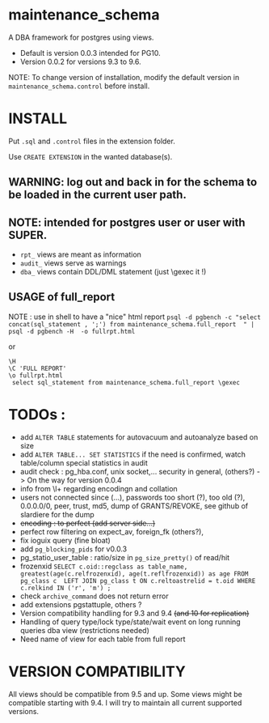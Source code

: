 # maintenance_schema

A DBA framework for postgres using views. 

* Default is version 0.0.3 intended for PG10. 
* Version 0.0.2 for versions 9.3 to 9.6.

NOTE: To change version of installation, modify the default version in `maintenance_schema.control` before install.

# INSTALL

Put `.sql` and `.control` files in the extension folder.

Use `CREATE EXTENSION` in the wanted database(s).

## **WARNING**: log out and back in for the schema to be loaded in the current user path.

## **NOTE**: intended for postgres user or user with SUPER.

* `rpt_` views are meant as information 
* `audit_` views serve as warnings 
* `dba_` views contain DDL/DML statement (just \gexec it !)

## USAGE of full_report 
NOTE : use in shell to have a "nice" html report
`psql -d pgbench -c "select concat(sql_statement , ';') from maintenance_schema.full_report  " | psql -d pgbench -H  -o fullrpt.html`

or

~~~
\H
\C 'FULL REPORT'
\o fullrpt.html
 select sql_statement from maintenance_schema.full_report \gexec
~~~



# **TODOs** :
- add `ALTER TABLE` statements for autovacuum and autoanalyze based on size
- add `ALTER TABLE... SET STATISTICS` if the need is confirmed, watch table/column special statistics in audit
- audit check : pg_hba.conf, unix socket,...  security in general, (others?) -> On the way for version 0.0.4
- info from \l+ regarding encodingn and collation
- users not connected since (...), passwords too short (?), too old (?), 0.0.0.0/0, peer, trust, md5, dump of GRANTS/REVOKE, see github of slardiere for the dump
- ~~encoding : to perfect (add server side...)~~
- perfect row filtering on expect_av, foreign_fk (others?),
- fix ioguix query (fine bloat)
- add `pg_blocking_pids` for v0.0.3
- pg_statio_user_table : ratio/size in `pg_size_pretty()` of read/hit
- frozenxid
`SELECT c.oid::regclass as table_name, 
               greatest(age(c.relfrozenxid), age(t.reflfrozenxid)) as age
FROM pg_class c 
LEFT JOIN pg_class t ON c.reltoastrelid = t.oid
WHERE c.relkind IN ('r', 'm') ;`
- check `archive_command` does not return error
- add extensions pgstattuple, others ?
- Version compatibility handling for 9.3 and 9.4 ~~(and 10 for replication)~~
- Handling of query type/lock type/state/wait event on long running queries dba view (restrictions needed)
- Need name of view for each table from full report

VERSION COMPATIBILITY
=====================

All views should be compatible from 9.5 and up.
Some views might be compatible starting with 9.4.
I will try to maintain all current supported versions.




